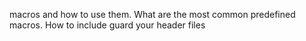 macros and how to use them. What are the most common predefined macros. How to include guard your header files
